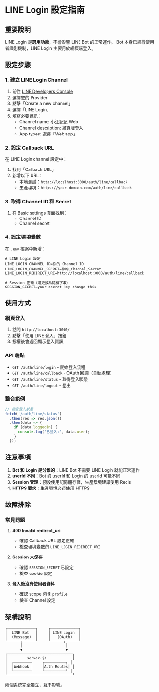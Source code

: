 # LINE Login 設定指南

## 重要說明
LINE Login 是**選用功能**，不會影響 LINE Bot 的正常運作。
Bot 本身已經有使用者識別機制，LINE Login 主要用於網頁端登入。

## 設定步驟

### 1. 建立 LINE Login Channel

1. 前往 [LINE Developers Console](https://developers.line.biz/console/)
2. 選擇您的 Provider
3. 點擊「Create a new channel」
4. 選擇「LINE Login」
5. 填寫必要資訊：
   - Channel name: 小汪記記 Web
   - Channel description: 網頁版登入
   - App types: 選擇「Web app」

### 2. 設定 Callback URL

在 LINE Login channel 設定中：
1. 找到「Callback URL」
2. 新增以下 URL：
   - 本地測試：`http://localhost:3000/auth/line/callback`
   - 生產環境：`https://your-domain.com/auth/line/callback`

### 3. 取得 Channel ID 和 Secret

1. 在 Basic settings 頁面找到：
   - Channel ID
   - Channel secret

### 4. 設定環境變數

在 `.env` 檔案中新增：

```env
# LINE Login 設定
LINE_LOGIN_CHANNEL_ID=你的_Channel_ID
LINE_LOGIN_CHANNEL_SECRET=你的_Channel_Secret
LINE_LOGIN_REDIRECT_URI=http://localhost:3000/auth/line/callback

# Session 密鑰（請更換為隨機字串）
SESSION_SECRET=your-secret-key-change-this
```

## 使用方式

### 網頁登入
1. 訪問 `http://localhost:3000/`
2. 點擊「使用 LINE 登入」按鈕
3. 授權後會返回顯示登入資訊

### API 端點

- `GET /auth/line/login` - 開始登入流程
- `GET /auth/line/callback` - OAuth 回調（自動處理）
- `GET /auth/line/status` - 取得登入狀態
- `GET /auth/line/logout` - 登出

### 整合範例

```javascript
// 檢查登入狀態
fetch('/auth/line/status')
  .then(res => res.json())
  .then(data => {
    if (data.loggedIn) {
      console.log('已登入:', data.user);
    }
  });
```

## 注意事項

1. **Bot 和 Login 是分離的**：LINE Bot 不需要 LINE Login 就能正常運作
2. **userId 不同**：Bot 的 userId 和 Login 的 userId 可能不同
3. **Session 管理**：預設使用記憶體存儲，生產環境建議使用 Redis
4. **HTTPS 要求**：生產環境必須使用 HTTPS

## 故障排除

### 常見問題

1. **400 Invalid redirect_uri**
   - 確認 Callback URL 設定正確
   - 檢查環境變數的 `LINE_LOGIN_REDIRECT_URI`

2. **Session 未保存**
   - 確認 `SESSION_SECRET` 已設定
   - 檢查 cookie 設定

3. **登入後沒有使用者資料**
   - 確認 scope 包含 `profile`
   - 檢查 Channel 設定

## 架構說明

```
┌─────────────┐     ┌─────────────┐
│  LINE Bot   │     │ LINE Login  │
│  (Message)  │     │   (OAuth)   │
└──────┬──────┘     └──────┬──────┘
       │                    │
       ▼                    ▼
┌──────────────────────────────┐
│         server.js            │
│  ┌────────┐    ┌──────────┐ │
│  │Webhook │    │Auth Routes│ │
│  └────────┘    └──────────┘ │
└──────────────────────────────┘
```

兩個系統完全獨立，互不影響。